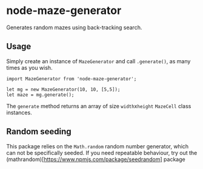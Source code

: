 
# node-maze-generator

Generates random mazes using back-tracking search.


## Usage

Simply create an instance of `MazeGenerator` and call `.generate()`, as many 
times as you wish.

    import MazeGenerator from 'node-maze-generator';
    
    let mg = new MazeGenerator(10, 10, [5,5]);
    let maze = mg.generate();

The `generate` method returns an array of size `width`x`height` `MazeCell` 
class instances.


## Random seeding

This package relies on the `Math.random` random number generator, which can not
be specifically seeded. If you need repeatable behaviour, try out the 
(mathrandom)[https://www.npmjs.com/package/seedrandom] package